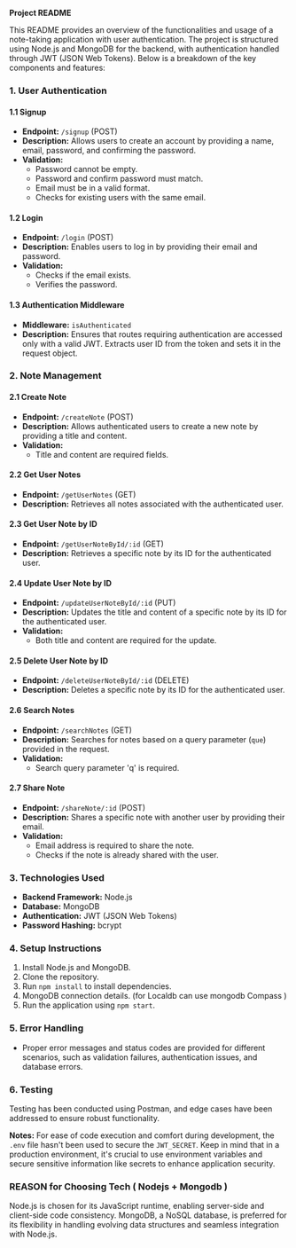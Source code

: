 **Project README**

This README provides an overview of the functionalities and usage of a note-taking application with user authentication. The project is structured using Node.js and MongoDB for the backend, with authentication handled through JWT (JSON Web Tokens). Below is a breakdown of the key components and features:

### 1. User Authentication

#### 1.1 Signup

- **Endpoint:** `/signup` (POST)
- **Description:** Allows users to create an account by providing a name, email, password, and confirming the password.
- **Validation:**
  - Password cannot be empty.
  - Password and confirm password must match.
  - Email must be in a valid format.
  - Checks for existing users with the same email.

#### 1.2 Login

- **Endpoint:** `/login` (POST)
- **Description:** Enables users to log in by providing their email and password.
- **Validation:**
  - Checks if the email exists.
  - Verifies the password.

#### 1.3 Authentication Middleware

- **Middleware:** `isAuthenticated`
- **Description:** Ensures that routes requiring authentication are accessed only with a valid JWT. Extracts user ID from the token and sets it in the request object.

### 2. Note Management

#### 2.1 Create Note

- **Endpoint:** `/createNote` (POST)
- **Description:** Allows authenticated users to create a new note by providing a title and content.
- **Validation:**
  - Title and content are required fields.

#### 2.2 Get User Notes

- **Endpoint:** `/getUserNotes` (GET)
- **Description:** Retrieves all notes associated with the authenticated user.

#### 2.3 Get User Note by ID

- **Endpoint:** `/getUserNoteById/:id` (GET)
- **Description:** Retrieves a specific note by its ID for the authenticated user.

#### 2.4 Update User Note by ID

- **Endpoint:** `/updateUserNoteById/:id` (PUT)
- **Description:** Updates the title and content of a specific note by its ID for the authenticated user.
- **Validation:**
  - Both title and content are required for the update.

#### 2.5 Delete User Note by ID

- **Endpoint:** `/deleteUserNoteById/:id` (DELETE)
- **Description:** Deletes a specific note by its ID for the authenticated user.

#### 2.6 Search Notes

- **Endpoint:** `/searchNotes` (GET)
- **Description:** Searches for notes based on a query parameter (`que`) provided in the request.
- **Validation:**
  - Search query parameter 'q' is required.

#### 2.7 Share Note

- **Endpoint:** `/shareNote/:id` (POST)
- **Description:** Shares a specific note with another user by providing their email.
- **Validation:**
  - Email address is required to share the note.
  - Checks if the note is already shared with the user.

### 3. Technologies Used

- **Backend Framework:** Node.js
- **Database:** MongoDB
- **Authentication:** JWT (JSON Web Tokens)
- **Password Hashing:** bcrypt

### 4. Setup Instructions

1. Install Node.js and MongoDB.
2. Clone the repository.
3. Run `npm install` to install dependencies.
4. MongoDB connection details. (for  Localdb can use mongodb Compass )
5. Run the application using `npm start`.

### 5. Error Handling

- Proper error messages and status codes are provided for different scenarios, such as validation failures, authentication issues, and database errors.

### 6. Testing
Testing has been conducted using Postman, and edge cases have been addressed to ensure robust functionality.


**Notes:**
For ease of code execution and comfort during development, the `.env` file hasn't been used to secure the `JWT_SECRET`. Keep in mind that in a production environment, it's crucial to use environment variables and secure sensitive information like secrets to enhance application security.

### REASON for Choosing Tech ( Nodejs + Mongodb )
Node.js is chosen for its JavaScript runtime, enabling server-side and client-side code consistency. MongoDB, a NoSQL database, is preferred for its flexibility in handling evolving data structures and seamless integration with Node.js. 